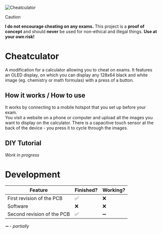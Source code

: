 ![Cheatculator](https://github.com/user-attachments/assets/11f1f78b-1b72-40dd-966c-97c2f4b5bc75)  
> [!CAUTION]
> **I do not encourage cheating on any exams.** This project is a **proof
> of concept** and should **never** be used for non-ethical and illegal
> things. **Use at your own risk!**
# Cheatculator
A modification for a calculator allowing you to cheat on exams. It features an OLED display, on which you can
display any 128x64 black and white image (eg. chemistry or math formulas) with a press of a button.
## How it works / How to use
It works by connecting to a mobile hotspot that you set up before your exam.  
You visit a website on a phone or computer and upload all the images you want to display 
on the calculator. There is a capacitive touch sensor at the back of the device - you press 
it to cycle through the images.
## DIY Tutorial 
*Work in progress*
# Development
| Feature  | Finished? | Working? |
| ------------- | ------------- | ------------- |
| First revision of the PCB  | ✅  | ❌ |
| Software  | ❌ | ❌ |
| Second revision of the PCB  | ✅  | ➖|

*➖ - partially*
